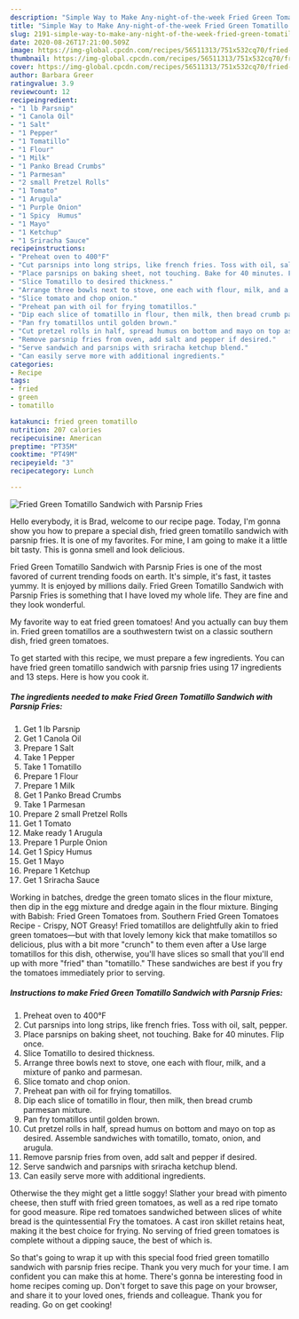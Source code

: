 ```yaml
---
description: "Simple Way to Make Any-night-of-the-week Fried Green Tomatillo Sandwich with Parsnip Fries"
title: "Simple Way to Make Any-night-of-the-week Fried Green Tomatillo Sandwich with Parsnip Fries"
slug: 2191-simple-way-to-make-any-night-of-the-week-fried-green-tomatillo-sandwich-with-parsnip-fries
date: 2020-08-26T17:21:00.509Z
image: https://img-global.cpcdn.com/recipes/56511313/751x532cq70/fried-green-tomatillo-sandwich-with-parsnip-fries-recipe-main-photo.jpg
thumbnail: https://img-global.cpcdn.com/recipes/56511313/751x532cq70/fried-green-tomatillo-sandwich-with-parsnip-fries-recipe-main-photo.jpg
cover: https://img-global.cpcdn.com/recipes/56511313/751x532cq70/fried-green-tomatillo-sandwich-with-parsnip-fries-recipe-main-photo.jpg
author: Barbara Greer
ratingvalue: 3.9
reviewcount: 12
recipeingredient:
- "1 lb Parsnip"
- "1 Canola Oil"
- "1 Salt"
- "1 Pepper"
- "1 Tomatillo"
- "1 Flour"
- "1 Milk"
- "1 Panko Bread Crumbs"
- "1 Parmesan"
- "2 small Pretzel Rolls"
- "1 Tomato"
- "1 Arugula"
- "1 Purple Onion"
- "1 Spicy  Humus"
- "1 Mayo"
- "1 Ketchup"
- "1 Sriracha Sauce"
recipeinstructions:
- "Preheat oven to 400°F"
- "Cut parsnips into long strips, like french fries. Toss with oil, salt, pepper."
- "Place parsnips on baking sheet, not touching. Bake for 40 minutes. Flip once."
- "Slice Tomatillo to desired thickness."
- "Arrange three bowls next to stove, one each with flour, milk, and a mixture of panko and parmesan."
- "Slice tomato and chop onion."
- "Preheat pan with oil for frying tomatillos."
- "Dip each slice of tomatillo in flour, then milk, then bread crumb parmesan mixture."
- "Pan fry tomatillos until golden brown."
- "Cut pretzel rolls in half, spread humus on bottom and mayo on top as desired. Assemble sandwiches with tomatillo, tomato, onion, and arugula."
- "Remove parsnip fries from oven, add salt and pepper if desired."
- "Serve sandwich and parsnips with sriracha ketchup blend."
- "Can easily serve more with additional ingredients."
categories:
- Recipe
tags:
- fried
- green
- tomatillo

katakunci: fried green tomatillo 
nutrition: 207 calories
recipecuisine: American
preptime: "PT35M"
cooktime: "PT49M"
recipeyield: "3"
recipecategory: Lunch

---
```



![Fried Green Tomatillo Sandwich with Parsnip Fries](https://img-global.cpcdn.com/recipes/56511313/751x532cq70/fried-green-tomatillo-sandwich-with-parsnip-fries-recipe-main-photo.jpg)

Hello everybody, it is Brad, welcome to our recipe page. Today, I'm gonna show you how to prepare a special dish, fried green tomatillo sandwich with parsnip fries. It is one of my favorites. For mine, I am going to make it a little bit tasty. This is gonna smell and look delicious.

Fried Green Tomatillo Sandwich with Parsnip Fries is one of the most favored of current trending foods on earth. It's simple, it's fast, it tastes yummy. It is enjoyed by millions daily. Fried Green Tomatillo Sandwich with Parsnip Fries is something that I have loved my whole life. They are fine and they look wonderful.

My favorite way to eat fried green tomatoes! And you actually can buy them in. Fried green tomatillos are a southwestern twist on a classic southern dish, fried green tomatoes.


To get started with this recipe, we must prepare a few ingredients. You can have fried green tomatillo sandwich with parsnip fries using 17 ingredients and 13 steps. Here is how you cook it.

<!--inarticleads1-->

##### The ingredients needed to make Fried Green Tomatillo Sandwich with Parsnip Fries:

1. Get 1 lb Parsnip
1. Get 1 Canola Oil
1. Prepare 1 Salt
1. Take 1 Pepper
1. Take 1 Tomatillo
1. Prepare 1 Flour
1. Prepare 1 Milk
1. Get 1 Panko Bread Crumbs
1. Take 1 Parmesan
1. Prepare 2 small Pretzel Rolls
1. Get 1 Tomato
1. Make ready 1 Arugula
1. Prepare 1 Purple Onion
1. Get 1 Spicy  Humus
1. Get 1 Mayo
1. Prepare 1 Ketchup
1. Get 1 Sriracha Sauce


Working in batches, dredge the green tomato slices in the flour mixture, then dip in the egg mixture and dredge again in the flour mixture. Binging with Babish: Fried Green Tomatoes from. Southern Fried Green Tomatoes Recipe - Crispy, NOT Greasy! Fried tomatillos are delightfully akin to fried green tomatoes—but with that lovely lemony kick that make tomatillos so delicious, plus with a bit more &#34;crunch&#34; to them even after a Use large tomatillos for this dish, otherwise, you&#39;ll have slices so small that you&#39;ll end up with more &#34;fried&#34; than &#34;tomatillo.&#34; These sandwiches are best if you fry the tomatoes immediately prior to serving. 

<!--inarticleads2-->

##### Instructions to make Fried Green Tomatillo Sandwich with Parsnip Fries:

1. Preheat oven to 400°F
1. Cut parsnips into long strips, like french fries. Toss with oil, salt, pepper.
1. Place parsnips on baking sheet, not touching. Bake for 40 minutes. Flip once.
1. Slice Tomatillo to desired thickness.
1. Arrange three bowls next to stove, one each with flour, milk, and a mixture of panko and parmesan.
1. Slice tomato and chop onion.
1. Preheat pan with oil for frying tomatillos.
1. Dip each slice of tomatillo in flour, then milk, then bread crumb parmesan mixture.
1. Pan fry tomatillos until golden brown.
1. Cut pretzel rolls in half, spread humus on bottom and mayo on top as desired. Assemble sandwiches with tomatillo, tomato, onion, and arugula.
1. Remove parsnip fries from oven, add salt and pepper if desired.
1. Serve sandwich and parsnips with sriracha ketchup blend.
1. Can easily serve more with additional ingredients.


Otherwise the they might get a little soggy! Slather your bread with pimento cheese, then stuff with fried green tomatoes, as well as a red ripe tomato for good measure. Ripe red tomatoes sandwiched between slices of white bread is the quintessential Fry the tomatoes. A cast iron skillet retains heat, making it the best choice for frying. No serving of fried green tomatoes is complete without a dipping sauce, the best of which is. 

So that's going to wrap it up with this special food fried green tomatillo sandwich with parsnip fries recipe. Thank you very much for your time. I am confident you can make this at home. There's gonna be interesting food in home recipes coming up. Don't forget to save this page on your browser, and share it to your loved ones, friends and colleague. Thank you for reading. Go on get cooking!
